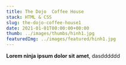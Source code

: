 ```yaml
---
title: The Dojo  Coffee House
stack: HTML & CSS
slug: the-dojo-coffee-house1
date: 2021-01-01T00:00:00+00:00
thumb: ../images/thumbs/hinh1.jpg
featuredImg: ../images/featured/hinh1.jpg
---
```


**Lorem ninja ipsum dolor sit amet**,
dasdddddd